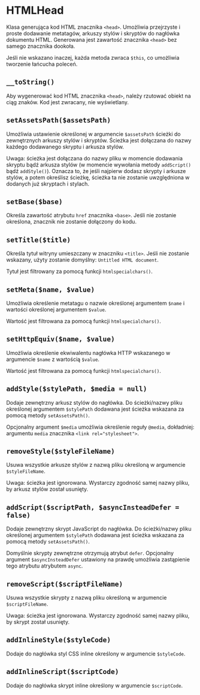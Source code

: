 HTMLHead
===

Klasa generująca kod HTML znacznika `<head>`. Umożliwia przejrzyste i proste dodawanie metatagów, arkuszy stylów i skryptów do nagłówka dokumentu HTML. Generowana jest zawartość znacznika `<head>` bez samego znacznika dookoła.

Jeśli nie wskazano inaczej, każda metoda zwraca `$this`, co umożliwia tworzenie łańcucha poleceń.

## `__toString()`

Aby wygenerować kod HTML znacznika `<head>`, należy rzutować obiekt na ciąg znaków. Kod jest zwracany, nie wyświetlany.

## `setAssetsPath($assetsPath)`

Umożliwia ustawienie określonej w argumencie `$assetsPath` ścieżki do zewnętrznych arkuszy stylów i skryptów. Ścieżka jest dołączana do nazwy każdego dodawanego skryptu i arkusza stylów.

Uwaga: ścieżka jest dołączana do nazwy pliku w momencie dodawania skryptu bądź arkusza stylów (w momencie wywołania metody `addScript()` bądź `addStyle()`). Oznacza to, że jeśli najpierw dodasz skrypty i arkusze stylów, a potem określisz ścieżkę, ścieżka ta nie zostanie uwzględniona w dodanych już skryptach i stylach.

## `setBase($base)`

Określa zawartość atrybutu `href` znacznika `<base>`. Jeśli nie zostanie określona, znacznik nie zostanie dołączony do kodu.

## `setTitle($title)`

Określa tytuł witryny umieszczany w znaczniku `<title>`. Jeśli nie zostanie wskazany, użyty zostanie domyślny: `Untitled HTML document`.

Tytuł jest filtrowany za pomocą funkcji `htmlspecialchars()`.

## `setMeta($name, $value)`

Umożliwia określenie metatagu o nazwie określonej argumentem `$name` i wartości określonej argumentem `$value`.

Wartość jest filtrowana za pomocą funkcji `htmlspecialchars()`.

## `setHttpEquiv($name, $value)`

Umożliwia określenie ekwiwalentu nagłówka HTTP wskazanego w argumencie `$name` z wartością `$value`.

Wartość jest filtrowana za pomocą funkcji `htmlspecialchars()`.

## `addStyle($stylePath, $media = null)`

Dodaje zewnętrzny arkusz stylów do nagłówka. Do ścieżki/nazwy pliku określonej argumentem `$stylePath` dodawana jest ścieżka wskazana za pomocą metody `setAssetsPath()`.

Opcjonalny argument `$media` umożliwia określenie reguły `@media`, dokładniej: argumentu `media` znacznika `<link rel="stylesheet">`.

## `removeStyle($styleFileName)`

Usuwa wszystkie arkusze stylów z nazwą pliku określoną w argumencie `$styleFileName`.

Uwaga: ścieżka jest ignorowana. Wystarczy zgodność samej nazwy pliku, by arkusz stylów został usunięty.

## `addScript($scriptPath, $asyncInsteadDefer = false)`

Dodaje zewnętrzny skrypt JavaScript do nagłówka. Do ścieżki/nazwy pliku określonej argumentem `$stylePath` dodawana jest ścieżka wskazana za pomocą metody `setAssetsPath()`.

Domyślnie skrypty zewnętrzne otrzymują atrybut `defer`. Opcjonalny argument `$asyncInsteadDefer` ustawiony na prawdę umożliwia zastąpienie tego atrybutu atrybutem `async`.

## `removeScript($scriptFileName)`

Usuwa wszystkie skrypty z nazwą pliku określoną w argumencie `$scriptFileName`.

Uwaga: ścieżka jest ignorowana. Wystarczy zgodność samej nazwy pliku, by skrypt został usunięty.

## `addInlineStyle($styleCode)`

Dodaje do nagłówka styl CSS inline określony w argumencie `$styleCode`.

## `addInlineScript($scriptCode)`

Dodaje do nagłówka skrypt inline określony w argumencie `$scriptCode`.